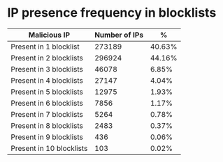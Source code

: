 # IP presence frequency in blocklists
| Malicious IP | Number of IPs | % |
|----|----|----|
| Present in 1 blocklist | 273189 | 40.63% |
| Present in 2 blocklists | 296924 | 44.16% |
| Present in 3 blocklists | 46078 | 6.85% |
| Present in 4 blocklists | 27147 | 4.04% |
| Present in 5 blocklists | 12975 | 1.93% |
| Present in 6 blocklists | 7856 | 1.17% |
| Present in 7 blocklists | 5264 | 0.78% |
| Present in 8 blocklists | 2483 | 0.37% |
| Present in 9 blocklists | 436 | 0.06% |
| Present in 10 blocklists | 103 | 0.02% |
